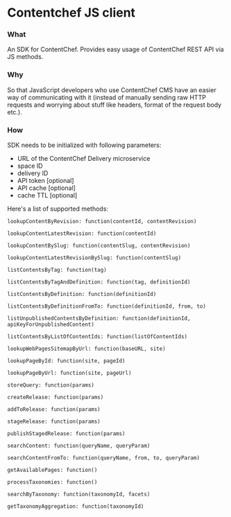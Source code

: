 # Contentchef JS client

### What

An SDK for ContentChef. Provides easy usage of ContentChef REST API via JS methods.

### Why

So that JavaScript developers who use ContentChef CMS have an easier way of communicating with it (instead of manually sending raw HTTP requests and worrying about stuff like headers, format of the request body etc.).

### How

SDK needs to be initialized with following parameters:
- URL of the ContentChef Delivery microservice  
- space ID  
- delivery ID  
- API token [optional]  
- API cache [optional]  
- cache TTL [optional]  
    
Here's a list of supported methods:


    lookupContentByRevision: function(contentId, contentRevision)

    lookupContentLatestRevision: function(contentId)

    lookupContentBySlug: function(contentSlug, contentRevision)

    lookupContentLatestRevisionBySlug: function(contentSlug)

    listContentsByTag: function(tag)

    listContentsByTagAndDefinition: function(tag, definitionId)

    listContentsByDefinition: function(definitionId) 

    listContentsByDefinitionFromTo: function(definitionId, from, to) 

    listUnpublishedContentsByDefinition: function(definitionId, apiKeyForUnpublishedContent) 

    listContentsByListOfContentIds: function(listOfContentIds) 

    lookupWebPagesSitemapByUrl: function(baseURL, site)

    lookupPageById: function(site, pageId) 

    lookupPageByUrl: function(site, pageUrl) 

    storeQuery: function(params) 
        
    createRelease: function(params)

    addToRelease: function(params) 

    stageRelease: function(params) 

    publishStagedRelease: function(params)

    searchContent: function(queryName, queryParam)

    searchContentFromTo: function(queryName, from, to, queryParam)

    getAvailablePages: function()

    processTaxonomies: function()

    searchByTaxonomy: function(taxonomyId, facets) 

    getTaxonomyAggregation: function(taxonomyId)
